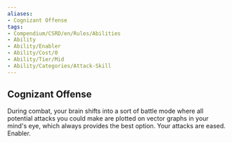 ```yaml
---
aliases:
- Cognizant Offense
tags:
- Compendium/CSRD/en/Rules/Abilities
- Ability
- Ability/Enabler
- Ability/Cost/0
- Ability/Tier/Mid
- Ability/Categories/Attack-Skill
---
```


  
## Cognizant Offense  
During combat, your brain shifts into a sort of battle mode where all potential attacks you could make are plotted on vector graphs in your mind's eye, which always provides the best option. Your attacks are eased. Enabler.